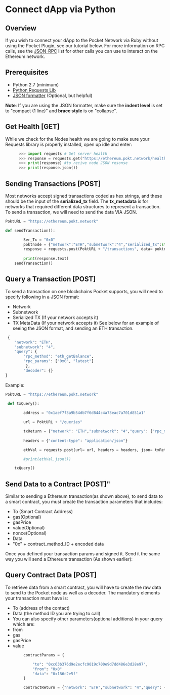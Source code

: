 #  Connect dApp via Python
## Overview
If you wish to connect your dApp to the Pocket Network via Ruby without using the Pocket Plugin, see our tutorial below. For more information on RPC calls, see the [JSON-RPC](https://github.com/ethereum/wiki/wiki/JSON-RPC) list for other calls you can use to interact on the Ethereum network.
## Prerequisites
*   Python 2.7 (minimum)
*   [Python Requests Lib](http://docs.python-requests.org/en/master/user/install/)
*   [JSON formatter](https://www.freeformatter.com/json-formatter.html) (Optional, but helpful)

**Note**: If you are using the JSON formatter, make sure the **indent level** is set to "compact (1 line)" and **brace style** is on "collapse".
## Get Health [GET]
While we check for the Nodes health we are going to make sure your Requests library is properly installed, open up idle and enter:
```python
      >>> import requests # Get server health
      >>> response = requests.get("https://ethereum.pokt.network/health") #to recieve response number
      >>> print(response) #to recive node JSON resonse
      >>> print(response.json())
``` 
## Sending Transactions [POST]
Most networks accept signed transactions coded as hex strings, and these should be the input of the **serialized_tx** field. The **tx_metadata** is for networks that required different data structures to represent a transaction. To send a transaction, we will need to send the data VIA JSON.
```python
PoktURL = "https://ethereum.pokt.network"

def sendTransaction():

        Ser_Tx = "0x0"
        poktnode = {"network":"ETH","subnetwork":"4","serialized_tx":str(Ser_Tx),"tx_metadata":{}}
        response = requests.post(PoktURL + "/transactions", data= poktnode)
        
        print(response.text)
    sendTransaction()
```
## Query a Transaction [POST]
To send a transaction on one blockchains Pocket supports, you will need to specify following in a JSON format:
*   Network 
*   Subnetwork 
*   Serialized TX (If your network accepts it)
*   TX MetaData (If your network accepts it)
See below for an example of seeing the JSON format, and sending an ETH transaction. 
```python
 {
    "network": "ETH",
    "subnetwork": "4",
    "query": {
        "rpc_method": "eth_getBalance",
        "rpc_params": ["0x0", "latest"]
         },
        "decoder": {}
}
```
Example:
```python
PoktURL = "https://ethereum.pokt.network"

 def txQuery():
 
        address = "0x1aef7f3a9b54db7f6d844c4a73eac7a701d851a1"

        url = PoktURL + "/queries"

        txReturn = {"network": "ETH","subnetwork": "4","query": {"rpc_method": "eth_getTransactionCount", "rpc_params":[str(address),"latest"]},"decoder":{}}
        
        headers = {"content-type": "application/json"}

        ethVal = requests.post(url= url, headers = headers, json= txReturn)

        #print(ethVal.json())

    txQuery()
 ```
## Send Data to a Contract [POST]"
Similar to sending a Ethereum transaction(as shown above), to send data to a smart contract, you must create the transaction parameters that includes:
*   To (Smart Contract Address)
*   gas(Optional)
*   gasPrice
*   value(Optional)
*   nonce(Optional)
*   Data
   * "0x" + contract_method_ID + encoded data
   
Once you defined your transaction params and signed it. Send it the same way you will send a Ethereum transaction (As shown earlier):

## Query Contract Data [POST]
To retrieve data from a smart contract, you will have to create the raw data to send to the Pocket node as well as a decoder. The mandatory elements your transaction must have is:
*   To (address of the contact)
*   Data (the method ID you are trying to call)
*   You can also specify other parameters(optional additions) in your query which are:
*   from
*   gas
*   gasPrice
*   value

```python
        contractParams = {

            "to": "0xc63b376d9e2ecfc9019c700e9d7dd486e3d28e97",
            "from": "0x0"
            "data": "0x186c2e5f"
        }

        contractReturn = {"network": "ETH","subnetwork": "4","query": {"rpc_method": "eth_call", "rpc_params":[contractParams,"latest"]},"decoder":{}}
  
```
